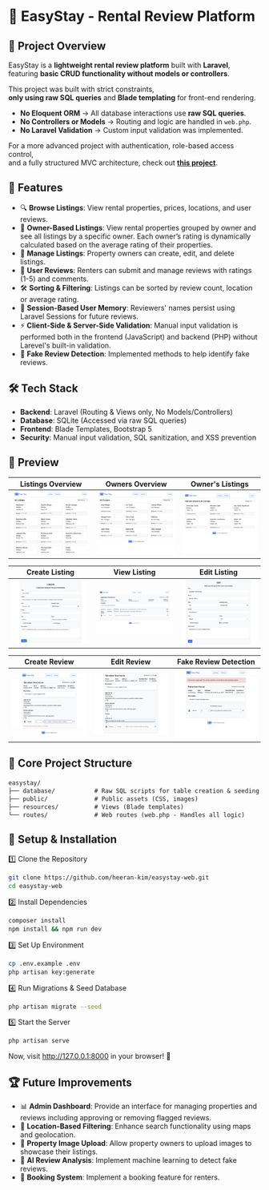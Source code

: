 # 🏡 EasyStay - Rental Review Platform

## 📌 Project Overview
EasyStay is a **lightweight rental review platform** built with **Laravel**, featuring **basic CRUD functionality without models or controllers**.

This project was built with strict constraints,  
**only using raw SQL queries** and **Blade templating** for front-end rendering.  

- **No Eloquent ORM** → All database interactions use **raw SQL queries**.  
- **No Controllers or Models** → Routing and logic are handled in `web.php`.  
- **No Laravel Validation** → Custom input validation was implemented.  

For a more advanced project with authentication, role-based access control,  
and a fully structured MVC architecture, check out **[this project](https://github.com/heeran-kim/classmate-web)**.

## 🎯 Features
- 🔍 **Browse Listings**: View rental properties, prices, locations, and user reviews.
- 🏡 **Owner-Based Listings**: View rental properties grouped by owner and see all listings by a specific owner. Each owner’s rating is dynamically calculated based on the average rating of their properties.
- 🏡 **Manage Listings**: Property owners can create, edit, and delete listings.
- 📝 **User Reviews**: Renters can submit and manage reviews with ratings (1-5) and comments.
- 🛠 **Sorting & Filtering**: Listings can be sorted by review count, location or average rating.
- 🔄 **Session-Based User Memory**: Reviewers' names persist using Laravel Sessions for future reviews.
- ⚡ **Client-Side & Server-Side Validation**: Manual input validation is performed both in the frontend (JavaScript) and backend (PHP) without Larevel's built-in validation.
- 🔎 **Fake Review Detection**: Implemented methods to help identify fake reviews.

## 🛠 Tech Stack
- **Backend**: Laravel (Routing & Views only, No Models/Controllers)
- **Database**: SQLite (Accessed via raw SQL queries)
- **Frontend**: Blade Templates, Bootstrap 5
- **Security**: Manual input validation, SQL sanitization, and XSS prevention

## 📸 Preview
| Listings Overview | Owners Overview | Owner's Listings |
|-|-|-|
| ![Listings Overview](./screenshots/listings.png) | ![Owners Overview](./screenshots/owners.png) | ![Owner's Listings](./screenshots/owners'.png) |

| Create Listing | View Listing | Edit Listing |
|-|-|-|
| ![Create Listing](./screenshots/create-listing.png) | ![View Listing](./screenshots/view-listing.png) | ![Edit Listing](./screenshots/edit-listing.png) |

| Create Review | Edit Review | Fake Review Detection |
|-|-|-|
| ![Create Review](./screenshots/create-review.png) | ![Edit Review](./screenshots/edit-review.png) | ![Fake Review](./screenshots/fake-review.png) |

## 📂 Core Project Structure
```text
easystay/
├── database/           # Raw SQL scripts for table creation & seeding
├── public/             # Public assets (CSS, images)
├── resources/          # Views (Blade templates)
└── routes/             # Web routes (web.php - Handles all logic)
```

## 🚀 Setup & Installation
1️⃣ Clone the Repository
```bash
git clone https://github.com/heeran-kim/easystay-web.git
cd easystay-web
```
2️⃣ Install Dependencies
```bash
composer install
npm install && npm run dev
```
3️⃣ Set Up Environment
```bash
cp .env.example .env
php artisan key:generate
```
4️⃣ Run Migrations & Seed Database
```bash
php artisan migrate --seed
```
5️⃣ Start the Server
```bash
php artisan serve
```
Now, visit http://127.0.0.1:8000 in your browser! 🎉

## 🏆 Future Improvements
- 📊 **Admin Dashboard**: Provide an interface for managing properties and reviews including approving or removing flagged reviews.
- 📍 **Location-Based Filtering**: Enhance search functionality using maps and geolocation.
- 🏡 **Property Image Upload**: Allow property owners to upload images to showcase their listings.
- 🤖 **AI Review Analysis**: Implement machine learning to detect fake reviews.
- 📅 **Booking System**: Implement a booking feature for renters.

